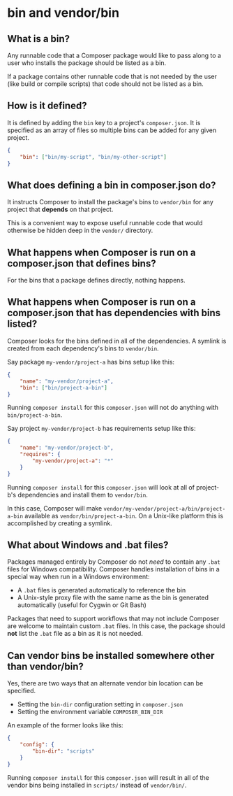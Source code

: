 # bin and vendor/bin

## What is a bin?

Any runnable code that a Composer package would like to pass along
to a user who installs the package should be listed as a bin.

If a package contains other runnable code that is not needed by the
user (like build or compile scripts) that code should not be listed
as a bin.


## How is it defined?

It is defined by adding the `bin` key to a project's `composer.json`.
It is specified as an array of files so multiple bins can be added
for any given project.

```json
{
    "bin": ["bin/my-script", "bin/my-other-script"]
}
```


## What does defining a bin in composer.json do?

It instructs Composer to install the package's bins to `vendor/bin`
for any project that **depends** on that project.

This is a convenient way to expose useful runnable code that would
otherwise be hidden deep in the `vendor/` directory.


## What happens when Composer is run on a composer.json that defines bins?

For the bins that a package defines directly, nothing happens.


## What happens when Composer is run on a composer.json that has dependencies with bins listed?

Composer looks for the bins defined in all of the dependencies. A
symlink is created from each dependency's bins to `vendor/bin`.

Say package `my-vendor/project-a` has bins setup like this:

```json
{
    "name": "my-vendor/project-a",
    "bin": ["bin/project-a-bin"]
}
```

Running `composer install` for this `composer.json` will not do
anything with `bin/project-a-bin`.

Say project `my-vendor/project-b` has requirements setup like this:

```json
{
    "name": "my-vendor/project-b",
    "requires": {
        "my-vendor/project-a": "*"
    }
}
```

Running `composer install` for this `composer.json` will look at
all of project-b's dependencies and install them to `vendor/bin`.

In this case, Composer will make `vendor/my-vendor/project-a/bin/project-a-bin`
available as `vendor/bin/project-a-bin`. On a Unix-like platform
this is accomplished by creating a symlink.


## What about Windows and .bat files?

Packages managed entirely by Composer do not *need* to contain any
`.bat` files for Windows compatibility. Composer handles installation
of bins in a special way when run in a Windows environment:

 * A `.bat` files is generated automatically to reference the bin
 * A Unix-style proxy file with the same name as the bin is generated
   automatically (useful for Cygwin or Git Bash)

Packages that need to support workflows that may not include Composer
are welcome to maintain custom `.bat` files. In this case, the package
should **not** list the `.bat` file as a bin as it is not needed.


## Can vendor bins be installed somewhere other than vendor/bin?

Yes, there are two ways that an alternate vendor bin location can be specified.

 * Setting the `bin-dir` configuration setting in `composer.json`
 * Setting the environment variable `COMPOSER_BIN_DIR`

An example of the former looks like this:

```json
{
    "config": {
        "bin-dir": "scripts"
    }
}
```

Running `composer install` for this `composer.json` will result in
all of the vendor bins being installed in `scripts/` instead of
`vendor/bin/`.